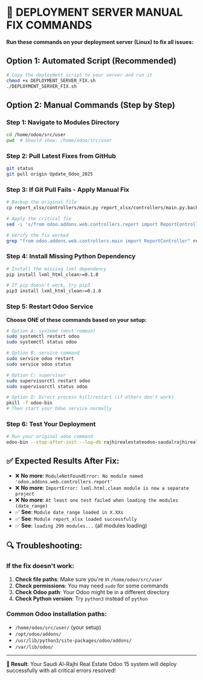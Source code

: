 # 🚀 DEPLOYMENT SERVER MANUAL FIX COMMANDS

**Run these commands on your deployment server (Linux) to fix all issues:**

## Option 1: Automated Script (Recommended)

```bash
# Copy the deployment script to your server and run it
chmod +x DEPLOYMENT_SERVER_FIX.sh
./DEPLOYMENT_SERVER_FIX.sh
```

## Option 2: Manual Commands (Step by Step)

### Step 1: Navigate to Modules Directory
```bash
cd /home/odoo/src/user
pwd  # Should show: /home/odoo/src/user
```

### Step 2: Pull Latest Fixes from GitHub
```bash
git status
git pull origin Update_Odoo_2025
```

### Step 3: If Git Pull Fails - Apply Manual Fix
```bash
# Backup the original file
cp report_xlsx/controllers/main.py report_xlsx/controllers/main.py.backup

# Apply the critical fix
sed -i 's/from odoo.addons.web.controllers.report import ReportController as BaseReportController/from odoo.addons.web.controllers.main import ReportController as BaseReportController/g' report_xlsx/controllers/main.py

# Verify the fix worked
grep "from odoo.addons.web.controllers.main import ReportController" report_xlsx/controllers/main.py
```

### Step 4: Install Missing Python Dependency
```bash
# Install the missing lxml dependency
pip install lxml_html_clean>=0.1.0

# If pip doesn't work, try pip3
pip3 install lxml_html_clean>=0.1.0
```

### Step 5: Restart Odoo Service
**Choose ONE of these commands based on your setup:**

```bash
# Option A: systemd (most common)
sudo systemctl restart odoo
sudo systemctl status odoo

# Option B: service command
sudo service odoo restart
sudo service odoo status

# Option C: supervisor
sudo supervisorctl restart odoo
sudo supervisorctl status odoo

# Option D: Direct process kill/restart (if others don't work)
pkill -f odoo-bin
# Then start your Odoo service normally
```

### Step 6: Test Your Deployment
```bash
# Run your original odoo command
odoo-bin --stop-after-init --log-db rajhirealestateodoo-saudalrajhirealestate-update-od-24172634 --http-interface=127.0.0.1 -u bstt_hr_attendance,material_purchase_requisitions,hr_advanced,hr_attendance_multi_company,hr_zk_attendance,account_tax_balance,mis_builder,account_financial_report_sale,print_journal_entries,account_financial_report,cr_activity_report,bstt_remove_analytic_account,partner_statement,hr_end_of_service,bstt_account_report_levels,date_range,report_xlsx_helper,bstt_ksa_ninja_dashboard_back_button,customer_tickets,web_google_maps,analytic_invoice_journal_ocs,ks_dn_advance,query_deluxe,report_xlsx,user_action_rule,purchase_request,purchase_discount,ks_dashboard_ninja,bstt_hr,hr_loan,bstt_hr_payroll_analytic_account_new,bstt_account_invoice,bstt_hr_payroll_analytic_account,bstt_finger_print,bstt_partner,renting,bstt_finanical_report,plustech_asset_enhance,rent_customize,bstt_account_operating_unit_sequence --without-demo=all
```

## ✅ Expected Results After Fix:

- ❌ **No more**: `ModuleNotFoundError: No module named 'odoo.addons.web.controllers.report'`
- ❌ **No more**: `ImportError: lxml.html.clean module is now a separate project`
- ❌ **No more**: `At least one test failed when loading the modules (date_range)`
- ✅ **See**: `Module date_range loaded in X.XXs`
- ✅ **See**: `Module report_xlsx loaded successfully`
- ✅ **See**: `loading 299 modules...` (all modules loading)

## 🔍 Troubleshooting:

### If the fix doesn't work:
1. **Check file paths**: Make sure you're in `/home/odoo/src/user`
2. **Check permissions**: You may need `sudo` for some commands
3. **Check Odoo path**: Your Odoo might be in a different directory
4. **Check Python version**: Try `python3` instead of `python`

### Common Odoo installation paths:
- `/home/odoo/src/user/` (your setup)
- `/opt/odoo/addons/`
- `/usr/lib/python3/site-packages/odoo/addons/`
- `/var/lib/odoo/`

---

**🎯 Result**: Your Saudi Al-Rajhi Real Estate Odoo 15 system will deploy successfully with all critical errors resolved!
